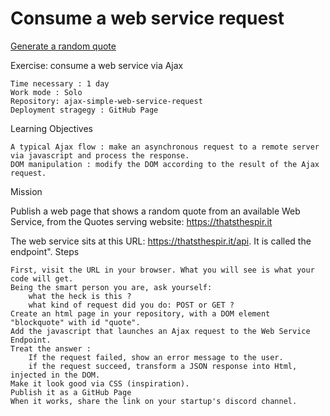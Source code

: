 # Consume a web service request

[Generate a random quote](https://fredgaloppin.github.io/ajax-simple-web-service-request/)


Exercise: consume a web service via Ajax

    Time necessary : 1 day
    Work mode : Solo
    Repository: ajax-simple-web-service-request
    Deployment stragegy : GitHub Page

Learning Objectives

    A typical Ajax flow : make an asynchronous request to a remote server via javascript and process the response.
    DOM manipulation : modify the DOM according to the result of the Ajax request.

Mission

Publish a web page that shows a random quote from an available Web Service, from the Quotes serving website: https://thatsthespir.it

The web service sits at this URL: https://thatsthespir.it/api. It is called the endpoint".
Steps

    First, visit the URL in your browser. What you will see is what your code will get.
    Being the smart person you are, ask yourself:
        what the heck is this ?
        what kind of request did you do: POST or GET ?
    Create an html page in your repository, with a DOM element "blockquote" with id "quote".
    Add the javascript that launches an Ajax request to the Web Service Endpoint.
    Treat the answer :
        If the request failed, show an error message to the user.
        if the request succeed, transform a JSON response into Html, injected in the DOM.
    Make it look good via CSS (inspiration).
    Publish it as a GitHub Page
    When it works, share the link on your startup's discord channel.
